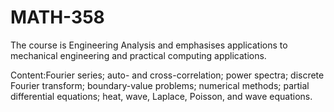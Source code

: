 # MATH-358
The course is Engineering Analysis and emphasises applications to mechanical engineering and practical computing applications. 

Content:Fourier series; auto- and cross-correlation; power spectra; discrete Fourier transform; boundary-value problems; numerical methods; partial differential equations; heat, wave, Laplace, Poisson, and wave equations. 
